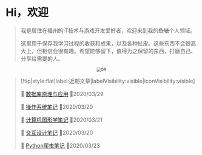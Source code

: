 # Hi，欢迎
> 我是居住在福州的IT技术与游戏开发爱好者，欢迎来到我的~~鱼塘~~个人领域。
>
> 这里用于保存我学习过程的收获和成果，以及各种扯皮。这些东西不会很高大上，但相信会很有趣。希望能够留下，值得为之保留的东西，打磨自己、分享给需要的人。

<div style="text-align:center;">
	<img src="https://i.loli.net/2020/03/16/5fkUipJE4dB92mz.png" alt="QR" style="zoom:70%;" />
</div>

> [!tip|style:flat|label:近期文章|labelVisibility:visible|iconVisibility:visible]
>
> 📃 [数据库原理与应用](/zh-cn/dataBase/1.README.md) 📅2020/03/29
>
> 📃 [操作系统笔记](/zh-cn/operatingSystem/1.作业调度.md) 📅2020/03/20
>
> 📃 [计算机图形学笔记](/zh-cn/graphics/1.README.md) 📅2020/03/21
>
> 📃 [交互设计笔记](/zh-cn/interactionDesign/0.README.md) 📅2020/03/20
>
> 📃 [Python爬虫笔记](/zh-cn/pythonBot/1.README.md) 📅2020/03/23
>